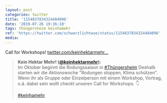 ```yaml
---
layout: post
categories: twitter
title: '1154837834324484096'
date: '2019-07-26 19:36:10'
tags: thüngersheim keinhamehr
ref: 'https://twitter.com/schwarzlichtwue/status/1154837834324484096'
media:
---
```

Call for Workshops! [twitter.com/keinhektarmehr…](https://twitter.com/keinhektarmehr/status/1154837182798077952) 


> <b>Kein Hektar Mehr! ([@keinhektarmehr](https://twitter.com/keinhektarmehr)):</b>  
>Im Oktober beginnt die Rodungssaison in [#Thüngersheim](/t/thüngersheim)  Deshalb starten wir die Aktionswoche "Rodungen stoppen, Klima schützen". Wenn ihr als Gruppe oder Einzelperson mit einem Workshop, Vortrag, o.ä. dabei sein wollt checkt unseren Call for Workshops. 👇  
>  
>  
>  
>[#keinhamehr](/t/keinhamehr)    
>  
>  

